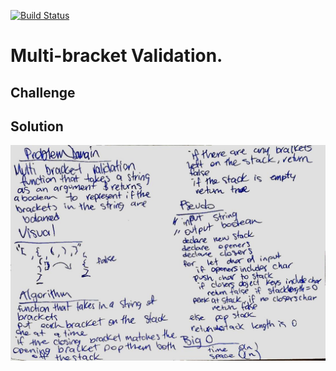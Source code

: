 [![Build Status](https://travis-ci.com/annaboyatyuk/data-structures-and-algorithms.svg?branch=master)](https://travis-ci.com/annaboyatyuk/data-structures-and-algorithms)


# Multi-bracket Validation.
<!-- Short summary or background information -->

## Challenge
<!-- Description of the challenge -->

## Solution
​![Getting Started](../../assets/multi-bracket-validation.jpg)